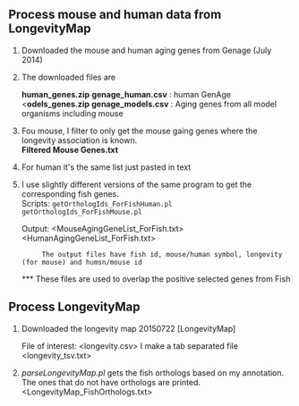 ## Process mouse and human data from LongevityMap

1. Downloaded the mouse and human aging genes from Genage (July 2014)
2. The downloaded files are   
     
   **human_genes.zip** **genage_human.csv** : human GenAge  
   <**odels_genes.zip** **genage_models.csv** : Aging genes from all model organisms including mouse  
   
3. Fou mouse, I filter to only get the mouse gaing genes where the longevity association is known.  
   **Filtered Mouse Genes.txt**
   
4. For human it's the same list just pasted in text
   <Human Aging Genes.txt>      
   
5. I use slightly different versions of the same program to get the corresponding fish genes.  
   Scripts: `getOrthologIds_ForFishHuman.pl`  
            `getOrthologIds_ForFishMouse.pl`
            
   Output:  <MouseAgingGeneList_ForFish.txt>
            <HumanAgingGeneList_ForFish.txt>
            
            The output files have fish id, mouse/human symbol, longevity (for mouse) and humsn/mouse id
            
    *** These files are used to overlap the positive selected genes from Fish
    

## Process LongevityMap

1. Downloaded the longevity map 20150722
   [LongevityMap]
   
   File of interest: <longevity.csv>
   I make a tab separated file <longevity_tsv.txt>
   
2. *parseLongevityMap.pl* gets the fish orthologs based on my annotation. The ones that do not have orthologs are printed.
   <LongevityMap_FishOrthologs.txt>